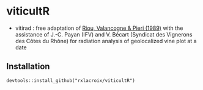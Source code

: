 # viticultR



* vitirad : free adaptation of <a href="https://hal.archives-ouvertes.fr/hal-00885213/document" target="_blank">Riou, Valancogne & Pieri (1989)</a> with the assistance of J.-C. Payan (IFV) and V. Bécart (Syndicat des Vignerons des Côtes du Rhône) for radiation analysis of geolocalized vine plot at a date



Installation
----------------

```
devtools::install_github("rxlacroix/viticultR")
```
